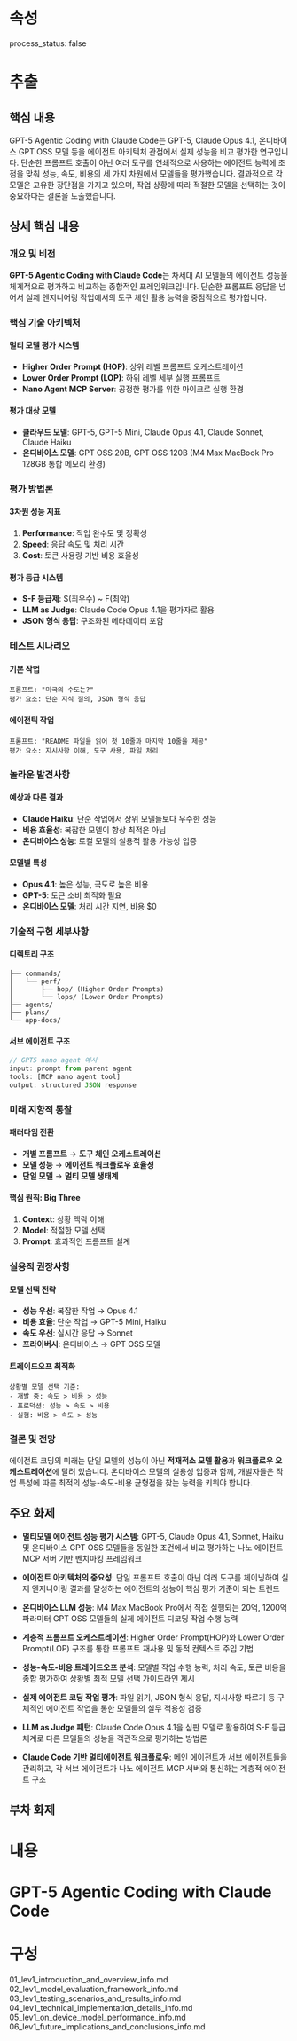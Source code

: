 # 속성
process_status: false

# 추출

## 핵심 내용
GPT-5 Agentic Coding with Claude Code는 GPT-5, Claude Opus 4.1, 온디바이스 GPT OSS 모델 등을 에이전트 아키텍처 관점에서 실제 성능을 비교 평가한 연구입니다. 단순한 프롬프트 호출이 아닌 여러 도구를 연쇄적으로 사용하는 에이전트 능력에 초점을 맞춰 성능, 속도, 비용의 세 가지 차원에서 모델들을 평가했습니다. 결과적으로 각 모델은 고유한 장단점을 가지고 있으며, 작업 상황에 따라 적절한 모델을 선택하는 것이 중요하다는 결론을 도출했습니다.

## 상세 핵심 내용
### 개요 및 비전

**GPT-5 Agentic Coding with Claude Code**는 차세대 AI 모델들의 에이전트 성능을 체계적으로 평가하고 비교하는 종합적인 프레임워크입니다. 단순한 프롬프트 응답을 넘어서 실제 엔지니어링 작업에서의 도구 체인 활용 능력을 중점적으로 평가합니다.

### 핵심 기술 아키텍처

#### 멀티 모델 평가 시스템
- **Higher Order Prompt (HOP)**: 상위 레벨 프롬프트 오케스트레이션
- **Lower Order Prompt (LOP)**: 하위 레벨 세부 실행 프롬프트
- **Nano Agent MCP Server**: 공정한 평가를 위한 마이크로 실행 환경

#### 평가 대상 모델
- **클라우드 모델**: GPT-5, GPT-5 Mini, Claude Opus 4.1, Claude Sonnet, Claude Haiku
- **온디바이스 모델**: GPT OSS 20B, GPT OSS 120B (M4 Max MacBook Pro 128GB 통합 메모리 환경)

### 평가 방법론

#### 3차원 성능 지표
1. **Performance**: 작업 완수도 및 정확성
2. **Speed**: 응답 속도 및 처리 시간
3. **Cost**: 토큰 사용량 기반 비용 효율성

#### 평가 등급 시스템
- **S-F 등급제**: S(최우수) ~ F(최악)
- **LLM as Judge**: Claude Code Opus 4.1을 평가자로 활용
- **JSON 형식 응답**: 구조화된 메타데이터 포함

### 테스트 시나리오

#### 기본 작업
```
프롬프트: "미국의 수도는?"
평가 요소: 단순 지식 질의, JSON 형식 응답
```

#### 에이전틱 작업
```
프롬프트: "README 파일을 읽어 첫 10줄과 마지막 10줄을 제공"
평가 요소: 지시사항 이해, 도구 사용, 파일 처리
```

### 놀라운 발견사항

#### 예상과 다른 결과
- **Claude Haiku**: 단순 작업에서 상위 모델들보다 우수한 성능
- **비용 효율성**: 복잡한 모델이 항상 최적은 아님
- **온디바이스 성능**: 로컬 모델의 실용적 활용 가능성 입증

#### 모델별 특성
- **Opus 4.1**: 높은 성능, 극도로 높은 비용
- **GPT-5**: 토큰 소비 최적화 필요
- **온디바이스 모델**: 처리 시간 지연, 비용 $0

### 기술적 구현 세부사항

#### 디렉토리 구조
```
├── commands/
│   └── perf/
│       ├── hop/ (Higher Order Prompts)
│       └── lops/ (Lower Order Prompts)
├── agents/
├── plans/
└── app-docs/
```

#### 서브 에이전트 구조
```javascript
// GPT5 nano agent 예시
input: prompt from parent agent
tools: [MCP nano agent tool]
output: structured JSON response
```

### 미래 지향적 통찰

#### 패러다임 전환
- **개별 프롬프트** → **도구 체인 오케스트레이션**
- **모델 성능** → **에이전트 워크플로우 효율성**
- **단일 모델** → **멀티 모델 생태계**

#### 핵심 원칙: Big Three
1. **Context**: 상황 맥락 이해
2. **Model**: 적절한 모델 선택
3. **Prompt**: 효과적인 프롬프트 설계

### 실용적 권장사항

#### 모델 선택 전략
- **성능 우선**: 복잡한 작업 → Opus 4.1
- **비용 효율**: 단순 작업 → GPT-5 Mini, Haiku
- **속도 우선**: 실시간 응답 → Sonnet
- **프라이버시**: 온디바이스 → GPT OSS 모델

#### 트레이드오프 최적화
```
상황별 모델 선택 기준:
- 개발 중: 속도 > 비용 > 성능
- 프로덕션: 성능 > 속도 > 비용
- 실험: 비용 > 속도 > 성능
```

### 결론 및 전망

에이전트 코딩의 미래는 단일 모델의 성능이 아닌 **적재적소 모델 활용**과 **워크플로우 오케스트레이션**에 달려 있습니다. 온디바이스 모델의 실용성 입증과 함께, 개발자들은 작업 특성에 따른 최적의 성능-속도-비용 균형점을 찾는 능력을 키워야 합니다.

## 주요 화제
- **멀티모델 에이전트 성능 평가 시스템**: GPT-5, Claude Opus 4.1, Sonnet, Haiku 및 온디바이스 GPT OSS 모델들을 동일한 조건에서 비교 평가하는 나노 에이전트 MCP 서버 기반 벤치마킹 프레임워크

- **에이전트 아키텍처의 중요성**: 단일 프롬프트 호출이 아닌 여러 도구를 체이닝하여 실제 엔지니어링 결과를 달성하는 에이전트의 성능이 핵심 평가 기준이 되는 트렌드

- **온디바이스 LLM 성능**: M4 Max MacBook Pro에서 직접 실행되는 20억, 1200억 파라미터 GPT OSS 모델들의 실제 에이전트 디코딩 작업 수행 능력

- **계층적 프롬프트 오케스트레이션**: Higher Order Prompt(HOP)와 Lower Order Prompt(LOP) 구조를 통한 프롬프트 재사용 및 동적 컨텍스트 주입 기법

- **성능-속도-비용 트레이드오프 분석**: 모델별 작업 수행 능력, 처리 속도, 토큰 비용을 종합 평가하여 상황별 최적 모델 선택 가이드라인 제시

- **실제 에이전트 코딩 작업 평가**: 파일 읽기, JSON 형식 응답, 지시사항 따르기 등 구체적인 에이전트 작업을 통한 모델들의 실무 적용성 검증

- **LLM as Judge 패턴**: Claude Code Opus 4.1을 심판 모델로 활용하여 S-F 등급 체계로 다른 모델들의 성능을 객관적으로 평가하는 방법론

- **Claude Code 기반 멀티에이전트 워크플로우**: 메인 에이전트가 서브 에이전트들을 관리하고, 각 서브 에이전트가 나노 에이전트 MCP 서버와 통신하는 계층적 에이전트 구조

## 부차 화제

# 내용
# GPT-5 Agentic Coding with Claude Code

# 구성
01_lev1_introduction_and_overview_info.md
02_lev1_model_evaluation_framework_info.md
03_lev1_testing_scenarios_and_results_info.md
04_lev1_technical_implementation_details_info.md
05_lev1_on_device_model_performance_info.md
06_lev1_future_implications_and_conclusions_info.md